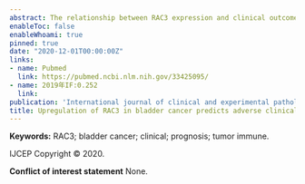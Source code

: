 ```yaml
---
abstract: The relationship between RAC3 expression and clinical outcome in bladder cancer (BLCA) was uncertain. In this study, the expression level of RAC3 in BLCA and its clinical outcome were analyzed through various independent public databases. The mRNA expression level of RAC3 in BLCA and normal bladder was evaluated from the Gene Expression Omnibus (GEO), Oncomine, and The Cancer Genome Atlas (TCGA) database. The protein expression of RAC3 in BLCA and normal bladder was investigated from immunohistochemical images through the Human Protein Atlas (HPA) database. Next, gene tumor immune analyses were performed. Furthermore, gene set enrichment analysis (GESA) by Gene Ontology (GO) and Kyoto Encyclopedia of Genes and Genomes enrichment (KEGG) for RAC3 and its co-expressed genes were performed. Then, GESA was also performed to validate the KEGG pathways by the different expression of RAC3 in BLCA. The results indicated that, compared with normal bladder, the mRNA and protein expression of RAC3 in BLCA were both significantly higher than those of normal bladder tissues (P<0.05). The tumor immune analyses indicated RAC3 was associated with microsatellite instability, tumor mutational burden, tumor immune microenvironment, and immune cell infiltration level evaluation (P<0.05). The survival analysis result demonstrated that upregulation of RAC3 was associated with adverse survival in BLCA (P<0.05). Taken together, these findings suggest that RAC3 may be associated with adverse clinical outcome and increased tumor immune response in BLCA, and may be a prognostic and immunotherapy marker for BLCA.
enableToc: false
enableWhoami: true
pinned: true
date: "2020-12-01T00:00:00Z"
links:
- name: Pubmed
  link: https://pubmed.ncbi.nlm.nih.gov/33425095/
- name: 2019年IF:0.252
  link: 
publication: 'International journal of clinical and experimental pathology, 13(12), 2937–2949' 
title: Upregulation of RAC3 in bladder cancer predicts adverse clinical outcome and increased tumor immune response
---
```

**Keywords:** RAC3; bladder cancer; clinical; prognosis; tumor immune.

IJCEP Copyright © 2020.

**Conflict of interest statement**
None.
